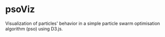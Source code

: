 # psoViz
Visualization of particles' behavior in a simple particle swarm optimisation algorithm (pso) using D3.js.
